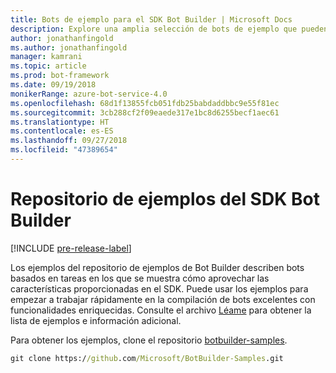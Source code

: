 ```yaml
---
title: Bots de ejemplo para el SDK Bot Builder | Microsoft Docs
description: Explore una amplia selección de bots de ejemplo que pueden ayudarle a comenzar a desarrollar bots con el SDK Bot Builder.
author: jonathanfingold
ms.author: jonathanfingold
manager: kamrani
ms.topic: article
ms.prod: bot-framework
ms.date: 09/19/2018
monikerRange: azure-bot-service-4.0
ms.openlocfilehash: 68d1f13855fcb051fdb25babdaddbbc9e55f81ec
ms.sourcegitcommit: 3cb288cf2f09eaede317e1bc8d6255becf1aec61
ms.translationtype: HT
ms.contentlocale: es-ES
ms.lasthandoff: 09/27/2018
ms.locfileid: "47389654"
---
```

# <a name="bot-builder-sdk-samples-repo"></a>Repositorio de ejemplos del SDK Bot Builder
[!INCLUDE [pre-release-label](includes/pre-release-label.md)]

Los ejemplos del repositorio de ejemplos de Bot Builder describen bots basados en tareas en los que se muestra cómo aprovechar las características proporcionadas en el SDK. Puede usar los ejemplos para empezar a trabajar rápidamente en la compilación de bots excelentes con funcionalidades enriquecidas.
Consulte el archivo [Léame](https://aka.ms/bot-samples-readme) para obtener la lista de ejemplos e información adicional.

Para obtener los ejemplos, clone el repositorio [botbuilder-samples](https://github.com/Microsoft/botbuilder-samples).

```cmd
git clone https://github.com/Microsoft/BotBuilder-Samples.git
```
